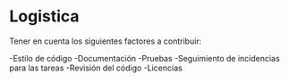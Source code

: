 # Logistica
Tener en cuenta los siguientes factores a contribuir:

-Estilo de código
-Documentación
-Pruebas
-Seguimiento de incidencias para las tareas
-Revisión del código
-Licencias
